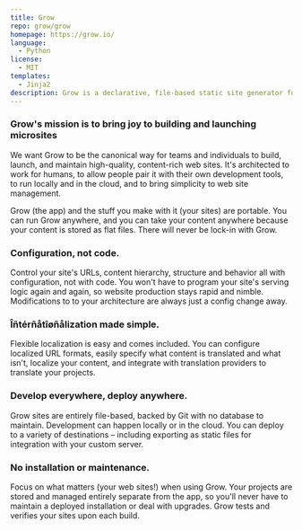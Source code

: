 ```yaml
---
title: Grow
repo: grow/grow
homepage: https://grow.io/
language:
  - Python
license:
  - MIT
templates:
  - Jinja2
description: Grow is a declarative, file-based static site generator for building maintainable, high-quality websites.
---
```


### Grow's mission is to bring joy to building and launching microsites

We want Grow to be the canonical way for teams and individuals to build, launch, and maintain high-quality, content-rich web sites. It's architected to work for humans, to allow people pair it with their own development tools, to run locally and in the cloud, and to bring simplicity to web site management.

Grow (the app) and the stuff you make with it (your sites) are portable. You can run Grow anywhere, and you can take your content anywhere because your content is stored as flat files. There will never be lock-in with Grow.

### Configuration, not code.

Control your site's URLs, content hierarchy, structure and behavior all with configuration, not with code. You won't have to program your site's serving logic again and again, so website production stays rapid and nimble. Modifications to to your architecture are always just a config change away.

### Îñtérñåtîøñålization made simple.

Flexible localization is easy and comes included. You can configure localized URL formats, easily specify what content is translated and what isn't, localize your content, and integrate with translation providers to translate your projects.

### Develop everywhere, deploy anywhere.

Grow sites are entirely file-based, backed by Git with no database to maintain. Development can happen locally or in the cloud. You can deploy to a variety of destinations – including exporting as static files for integration with your custom server.

### No installation or maintenance.

Focus on what matters (your web sites!) when using Grow. Your projects are stored and managed entirely separate from the app, so you'll never have to maintain a deployed installation or deal with upgrades. Grow tests and verifies your sites upon each build.
